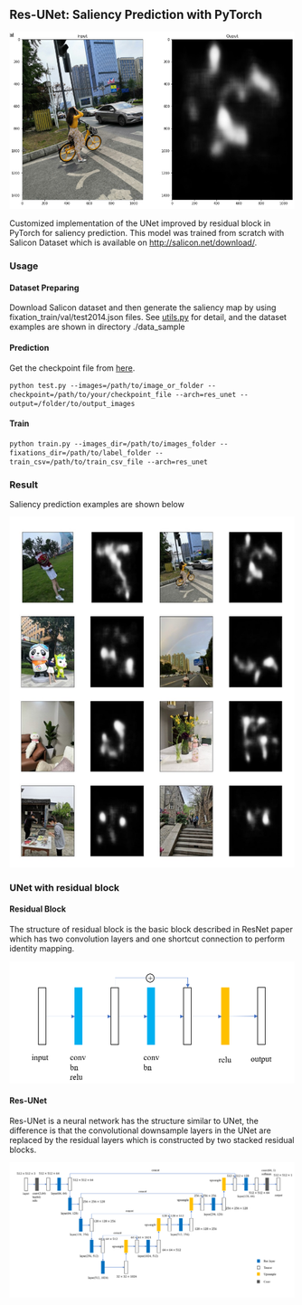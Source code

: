 ## Res-UNet: Saliency Prediction with PyTorch

![](./resources/index.png)

Customized implementation of the UNet improved by residual block in PyTorch for saliency prediction. This model was trained from scratch with Salicon Dataset which is available on http://salicon.net/download/.

### Usage

#### Dataset Preparing

Download Salicon dataset and then generate the saliency map by using fixation_train/val/test2014.json files. See [utils.py](utils.py) for detail, and the dataset examples are shown in directory ./data_sample

#### Prediction

Get the checkpoint file from [here](https://drive.google.com/file/d/11HvDKazy74h6W0HrFfY1ldK_2Wjb5SAW/view?usp=sharing).

```shell
python test.py --images=/path/to/image_or_folder --checkpoint=/path/to/your/checkpoint_file --arch=res_unet --output=/folder/to/output_images
```

#### Train

```shell
python train.py --images_dir=/path/to/images_folder --fixations_dir=/path/to/label_folder --train_csv=/path/to/train_csv_file --arch=res_unet 
```

### Result

Saliency prediction examples are shown below

![](./resources/result.jpg)

### UNet with residual block

#### Residual Block

The structure of residual block is the basic block described in ResNet paper which has two convolution layers and one shortcut connection to perform identity mapping. 

![](resources/basic_block.png)

#### Res-UNet

Res-UNet is a neural network has the structure similar to UNet, the difference is that the convolutional downsample layers in the UNet are replaced by the residual layers which is constructed by two stacked residual blocks.

![](resources/res_unet.png)

